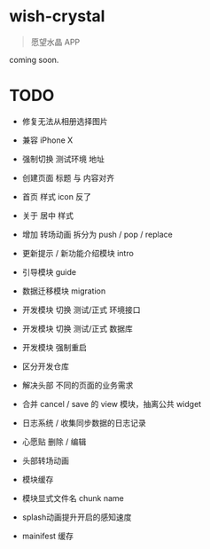 # wish-crystal
> 愿望水晶 APP

coming soon.

# TODO

* 修复无法从相册选择图片
* 兼容 iPhone X
* 强制切换 测试环境 地址
* 创建页面 标题 与 内容对齐
* 首页 样式 icon 反了
* 关于 居中 样式

* 增加 转场动画 拆分为 push / pop / replace
* 更新提示 / 新功能介绍模块 intro
* 引导模块 guide
* 数据迁移模块 migration
* 开发模块 切换 测试/正式 环境接口
* 开发模块 切换 测试/正式 数据库
* 开发模块 强制重启
* 区分开发仓库

* 解决头部 不同的页面的业务需求
* 合并 cancel / save 的 view 模块，抽离公共 widget
* 日志系统 / 收集同步数据的日志记录

* 心愿贴 删除 / 编辑
* 头部转场动画
* 模块缓存
* 模块显式文件名 chunk name
* splash动画提升开启的感知速度
* mainifest 缓存
